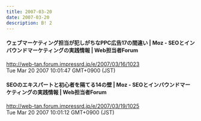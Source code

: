 ```yaml
---
title: 2007-03-20
date: 2007-03-20
description: B! 2
---
```


#### ウェブマーケティング担当が犯しがちなPPC広告17の間違い | Moz - SEOとインバウンドマーケティングの実践情報 | Web担当者Forum
http://web-tan.forum.impressrd.jp/e/2007/03/16/1023<br>
Tue Mar 20 2007 10:01:47 GMT+0900 (JST)<br>


#### SEOのエキスパートと初心者を隔てる14の壁 | Moz - SEOとインバウンドマーケティングの実践情報 | Web担当者Forum
http://web-tan.forum.impressrd.jp/e/2007/03/19/1025<br>
Tue Mar 20 2007 10:01:12 GMT+0900 (JST)<br>



